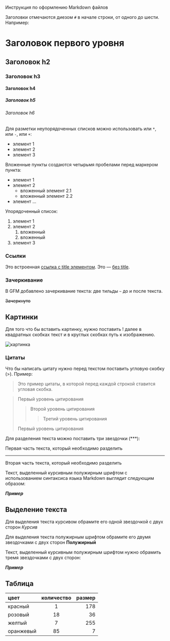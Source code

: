 Инструкция по оформлению Markdown файлов

Заголовки отмечаются диезом `#` в начале строки, от одного до шести. Например:

# Заголовок первого уровня #
## Заголовок h2
### Заголовок h3
#### Заголовок h4
##### Заголовок h5
###### Заголовок h6

Для разметки неупорядоченных списков можно использовать или `*`, или `-`, или `+`:

- элемент 1
- элемент 2
- элемент 3

Вложенные пункты создаются четырьмя пробелами перед маркером пункта:

* элемент 1
* элемент 2
    * вложенный элемент 2.1
    * вложенный элемент 2.2
* элемент ...

Упорядоченный список:

1. элемент 1
2. элемент 2
    1. вложенный
    2. вложенный
3. элемент 3

### Ссылки

Это встроенная [ссылка с title элементом](http://example.com/link "Я ссылка"). Это — [без title](http://example.com/link).


[1]: http://example.com/ "Optional Title Here"
[2]: http://example.com/some
[id]: http://example.com/links (Optional Title Here)
[короткая запись]: http://example.com/short


### Зачеркивание

В GFM добавлено зачеркивание текста: две тильды `~` до и после текста.

~~Зачеркнуто~~

## Картинки

Для того что бы вставить картинку, нужно поставить ! далее в квадратных скобках текст и в круглых скобках путь к изображению.

![картинка](kot.jpg)


### Цитаты

Что бы написать цитату нужно перед текстом поставить угловую скобку (>). Пример:
>Это пример цитаты,
>в которой перед каждой строкой
>ставится угловая скобка.

> Первый уровень цитирования
>> Второй уровень цитирования
>>> Третий уровень цитирования
>
>Первый уровень цитирования

Для разделения текста можно поставить три звездочки (***):

Первая часть текста, который необходимо разделить
***
Вторая часть текста, который необходимо разделить

Текст, выделенный курсивным полужирным шрифтом с использованием синтаксиса языка Markdown выглядит следующим образом:

***Пример***

## Выделение текста

 Для выделения текста курсивом обрамите его одной звездочкой с двух сторон  *Курсив*

Для выделения текста полужирным шрифтом обрамите его двумя звездочками с двух сторон
**Полужирный**

Текст, выделенный курсивным полужирным шрифтом нужно обрамить тремя звездочками с двух сторон:

***Пример***

## Таблица

цвет | количество | размер
:----|:----------:|-------:|
красный | 1 | 178
розовый | 18 | 36
желтый | 7 | 255
оранжевый | 85 | 7
